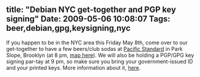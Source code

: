 title: "Debian NYC get-together and PGP key signing"
Date: 2009-05-06 10:08:07
Tags: beer,debian,gpg,keysigning,nyc
---
If you happen to be in the NYC area this Friday May 8th, come over to our get-together to have a few beers/club sodas at <a href="http://www.pacificstandardbrooklyn.com/">Pacific Standard</a> in Park Slope, Brooklyn (at 8 pm, <a href="http://maps.google.com/maps?oi=map&amp;q=82+Fourth+Avenue,+Brooklyn,+NY">map here</a>). We will also be holding a PGP/GPG key signing par-tay at 9 pm, so make sure you bring your government-issued ID and your printed keys. More information about it, <a href="http://lists.vireo.org/pipermail/debiannyc/2009-May/000277.html">here</a>.